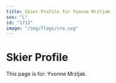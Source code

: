 ```yaml
---
title: Skier Profile for Yvonne Mrzljak
sex: "L"
id: "1712"
image: "/img/flags/cro.svg" 
---
```


# Skier Profile

This page is for: Yvonne Mrzljak.
    